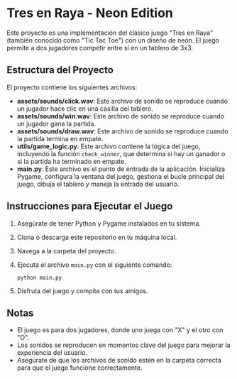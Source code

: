 # Tres en Raya - Neon Edition

Este proyecto es una implementación del clásico juego "Tres en Raya" (también conocido como "Tic Tac Toe") con un diseño de neón. El juego permite a dos jugadores competir entre sí en un tablero de 3x3.

## Estructura del Proyecto

El proyecto contiene los siguientes archivos:

- **assets/sounds/click.wav**: Este archivo de sonido se reproduce cuando un jugador hace clic en una casilla del tablero.
- **assets/sounds/win.wav**: Este archivo de sonido se reproduce cuando un jugador gana la partida.
- **assets/sounds/draw.wav**: Este archivo de sonido se reproduce cuando la partida termina en empate.
- **utils/game_logic.py**: Este archivo contiene la lógica del juego, incluyendo la función `check_winner`, que determina si hay un ganador o si la partida ha terminado en empate.
- **main.py**: Este archivo es el punto de entrada de la aplicación. Inicializa Pygame, configura la ventana del juego, gestiona el bucle principal del juego, dibuja el tablero y maneja la entrada del usuario.

## Instrucciones para Ejecutar el Juego

1. Asegúrate de tener Python y Pygame instalados en tu sistema.
2. Clona o descarga este repositorio en tu máquina local.
3. Navega a la carpeta del proyecto.
4. Ejecuta el archivo `main.py` con el siguiente comando:

   ```
   python main.py
   ```

5. Disfruta del juego y compite con tus amigos.

## Notas

- El juego es para dos jugadores, donde uno juega con "X" y el otro con "O".
- Los sonidos se reproducen en momentos clave del juego para mejorar la experiencia del usuario.
- Asegúrate de que los archivos de sonido estén en la carpeta correcta para que el juego funcione correctamente.